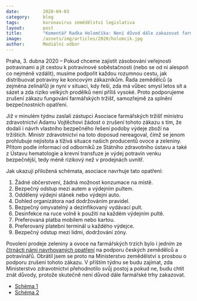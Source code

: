 ```yaml
---
date:         2020-04-03
category:     blog
tags:         koronavirus zemědělství legislativa
layout:       post
title:        "Komentář Radka Holomčíka: Není důvod dále zakazovat farmářské trhy"
image:        /assets/img/articles/2020/holomcik.jpg
author:       Mediální odbor
--- 
```


Praha, 3. dubna 2020 – Pokud chceme zajistit zásobování veřejnosti potravinami a jít cestou k potravinové soběstačnosti (nebo se od ní alespoň co nejméně vzdálit), musíme podpořit každou rozumnou cestu, jak distribuovat potraviny ke koncovým zákazníkům. Řada zemědělců (a zejména zelinářů) je nyní v situaci, kdy řeší, zda má vůbec smysl letos sít a sázet a zda riziko velkých prodělků není příliš vysoké. Proto podporujeme zrušení zákazu fungování farmářských tržišť, samozřejmě za splnění bezpečnostních opatření.
 
Již v minulém týdnu zaslali zástupci Asociace farmářských tržišť ministru zdravotnictví Adamu Vojtěchovi žádost o zrušení tohoto zákazu s tím, že dodali i návrh vlastního bezpečného řešení podoby výdeje zboží na tržištích. Ministr zdravotnictví na toto doposud nereagoval, čímž se jenom prohlubuje nejistota a tíživá situace našich producentů ovoce a zeleniny. Přitom podle informací od odborníků ze Státního zdravotního ústavu a také z Ústavu hematologie a krevní transfuze je výdej potravin venku bezpečnější, tedy méně rizikový než v prodejnách uvnitř. 
 
Jak ukazují přiložená schémata, asociace navrhuje tato opatření:
1. Žádné občerstvení, žádná možnost konzumace na místě.
2. Bezpečný odstup mezi autem a výdejním pultem.
3. Oddělený výdejní stánek nebo výdejní auto.
4. Dohled organizátora nad dodržováním pravidel.
5. Bezpečný omyvatelný a dezinfikovaný vydávací pult.
6. Desinfekce na ruce volně k použití na každém výdejním pultě.
7. Preferovaná platba mobilem nebo kartou.
8. Preferovaný platební terminál u každého výdejce.
9. Bezpečný odstup mezi lidmi, dodržování zóny.
 
Povolení prodeje zeleniny a ovoce na farmářských trzích bylo i jedním ze [čtrnácti námi navrhovaných opatření](https://www.piratskelisty.cz/clanek-3011-pirati-predlozili-ministerstvu-14-opatreni-podporujici-domaci-zemedelce-a-producenty-potravin) na podporu českých zemědělců a potravinářů. Obrátil jsem se proto na Ministerstvo zemědělství s prosbou o podporu zrušení tohoto zákazu. V příštím týdnu se budu zajímat, zda Ministerstvo zdravotnictví přehodnotilo svůj postoj a pokud ne, budu chtít znát důvody, protože skutečně není důvod dále farmářské trhy zakazovat. 
 
* [Schéma 1](https://pirati.cz/assets/pdf/bezpecny-vydej-potravin1.pdf)
* [Schéma 2](https://pirati.cz/assets/pdf/bezpecny-vydej-potravin2.pdf)
